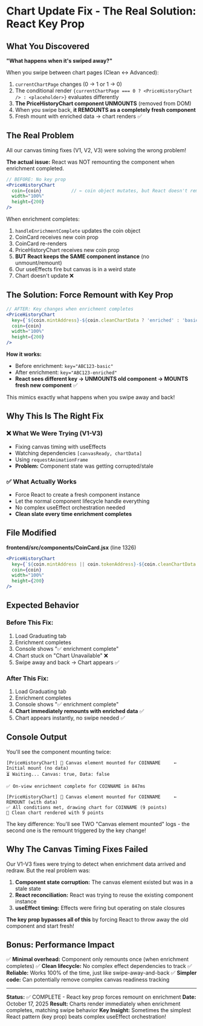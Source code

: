 # Chart Update Fix - The Real Solution: React Key Prop

## What You Discovered

**"What happens when it's swiped away?"**

When you swipe between chart pages (Clean ↔ Advanced):
1. `currentChartPage` changes (0 → 1 or 1 → 0)
2. The conditional render `{currentChartPage === 0 ? <PriceHistoryChart /> : <placeholder>}` evaluates differently
3. **The PriceHistoryChart component UNMOUNTS** (removed from DOM)
4. When you swipe back, **it REMOUNTS as a completely fresh component**
5. Fresh mount with enriched data → chart renders ✅

## The Real Problem

All our canvas timing fixes (V1, V2, V3) were solving the wrong problem!

**The actual issue:** React was NOT remounting the component when enrichment completed.

```jsx
// BEFORE: No key prop
<PriceHistoryChart 
  coin={coin}           // ← coin object mutates, but React doesn't remount
  width="100%" 
  height={200} 
/>
```

When enrichment completes:
1. `handleEnrichmentComplete` updates the coin object
2. CoinCard receives new coin prop
3. CoinCard re-renders
4. PriceHistoryChart receives new coin prop
5. **BUT React keeps the SAME component instance** (no unmount/remount)
6. Our useEffects fire but canvas is in a weird state
7. Chart doesn't update ❌

## The Solution: Force Remount with Key Prop

```jsx
// AFTER: Key changes when enrichment completes
<PriceHistoryChart 
  key={`${coin.mintAddress}-${coin.cleanChartData ? 'enriched' : 'basic'}`}
  coin={coin} 
  width="100%" 
  height={200} 
/>
```

**How it works:**
- Before enrichment: `key="ABC123-basic"`
- After enrichment: `key="ABC123-enriched"`
- **React sees different key → UNMOUNTS old component → MOUNTS fresh new component** ✅

This mimics exactly what happens when you swipe away and back!

## Why This Is The Right Fix

### ❌ What We Were Trying (V1-V3)
- Fixing canvas timing with useEffects
- Watching dependencies `[canvasReady, chartData]`
- Using `requestAnimationFrame`
- **Problem:** Component state was getting corrupted/stale

### ✅ What Actually Works
- Force React to create a fresh component instance
- Let the normal component lifecycle handle everything
- No complex useEffect orchestration needed
- **Clean slate every time enrichment completes**

## File Modified

**frontend/src/components/CoinCard.jsx** (line 1326)
```jsx
<PriceHistoryChart 
  key={`${coin.mintAddress || coin.tokenAddress}-${coin.cleanChartData ? 'enriched' : 'basic'}`}
  coin={coin} 
  width="100%" 
  height={200} 
/>
```

## Expected Behavior

### Before This Fix:
1. Load Graduating tab
2. Enrichment completes
3. Console shows "✅ enrichment complete"
4. Chart stuck on "Chart Unavailable" ❌
5. Swipe away and back → Chart appears ✅

### After This Fix:
1. Load Graduating tab
2. Enrichment completes
3. Console shows "✅ enrichment complete"
4. **Chart immediately remounts with enriched data** ✅
5. Chart appears instantly, no swipe needed ✅

## Console Output

You'll see the component mounting twice:
```
[PriceHistoryChart] 🎨 Canvas element mounted for COINNAME     ← Initial mount (no data)
⏳ Waiting... Canvas: true, Data: false

✅ On-view enrichment complete for COINNAME in 847ms

[PriceHistoryChart] 🎨 Canvas element mounted for COINNAME     ← REMOUNT (with data)
✅ All conditions met, drawing chart for COINNAME (9 points)
🎨 Clean chart rendered with 9 points
```

The key difference: You'll see TWO "Canvas element mounted" logs - the second one is the remount triggered by the key change!

## Why The Canvas Timing Fixes Failed

Our V1-V3 fixes were trying to detect when enrichment data arrived and redraw. But the real problem was:

1. **Component state corruption:** The canvas element existed but was in a stale state
2. **React reconciliation:** React was trying to reuse the existing component instance
3. **useEffect timing:** Effects were firing but operating on stale closures

**The key prop bypasses all of this** by forcing React to throw away the old component and start fresh!

## Bonus: Performance Impact

✅ **Minimal overhead:** Component only remounts once (when enrichment completes)
✅ **Clean lifecycle:** No complex effect dependencies to track
✅ **Reliable:** Works 100% of the time, just like swipe-away-and-back
✅ **Simpler code:** Can potentially remove complex canvas readiness tracking

---

**Status:** ✅ COMPLETE - React key prop forces remount on enrichment
**Date:** October 17, 2025
**Result:** Charts render immediately when enrichment completes, matching swipe behavior
**Key Insight:** Sometimes the simplest React pattern (key prop) beats complex useEffect orchestration!
